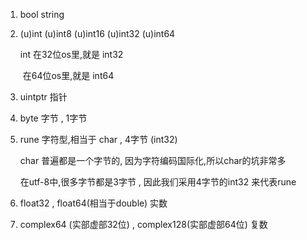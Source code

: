 1. bool string

2. (u)int (u)int8 (u)int16 (u)int32 (u)int64

   int 在32位os里,就是 int32

   ​    在64位os里,就是 int64

3. uintptr 指针

4. byte 字节 , 1字节

5. rune 字符型,相当于 char , 4字节 (int32)

   char 普遍都是一个字节的, 因为字符编码国际化,所以char的坑非常多

   在utf-8中,很多字节都是3字节 , 因此我们采用4字节的int32 来代表rune

6. float32 , float64(相当于double)  实数

7. complex64 (实部虚部32位) , complex128(实部虚部64位) 复数